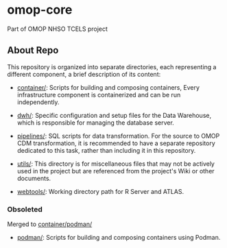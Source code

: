 # omop-core
Part of OMOP NHSO TCELS project

## About Repo

This repository is organized into separate directories, each representing a different component, a brief description of its content:

- [container/](container/): Scripts for building and composing containers, Every infrastructure component is containerized and can be run independently.

- [dwh/](dwh/): Specific configuration and setup files for the Data Warehouse, which is responsible for managing the database server.

- [pipelines/](pipelines/): SQL scripts for data transformation. For the source to OMOP CDM transformation, it is recommended to have a separate repository dedicated to this task, rather than including it in this repository.

- [utils/](utils/): This directory is for miscellaneous files that may not be actively used in the project but are referenced from the project's Wiki or other documents.

- [webtools/](webtools/): Working directory path for R Server and ATLAS.

### Obsoleted
Merged to [container/podman/](container/podman/)
- [podman/](podman/): Scripts for building and composing containers using Podman.
